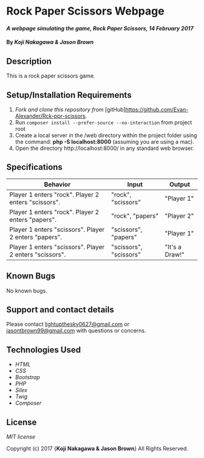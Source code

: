 # Rock Paper Scissors Webpage

#### _A webpage simulating the game, Rock Paper Scissors, 14 February 2017_

#### By _**Koji Nakagawa & Jason Brown**_

## Description

This is a rock paper scissors game.

## Setup/Installation Requirements

1. _Fork and clone this repository from_ [gitHub]https://github.com/Evan-Alexander/Rck-ppr-scissors.
2. Run `composer install --prefer-source --no-interaction` from project root
3. Create a local server in the /web directory within the project folder using the command: __php -S localhost:8000__ (assuming you are using a mac).
4. Open the directory http://localhost:8000/ in any standard web browser.

## Specifications

|Behavior|Input|Output|
|--------|-----|------|
| Player 1 enters "rock". Player 2 enters "scissors". | "rock", "scissors" | "Player 1" |
| Player 1 enters "rock". Player 2 enters "papers". | "rock", "papers" | "Player 2" |
| Player 1 enters "scissors". Player 2 enters "papers". | "scissors", "papers" | "Player 1" |
| Player 1 enters "scissors". Player 2 enters "scissors". | "scissors", "scissors" | "It's a Draw!" |


## Known Bugs

No known bugs.

## Support and contact details

Please contact lightupthesky0627@gmail.com or jasontbrown99@gmail.com with questions or concerns.

## Technologies Used

* _HTML_
* _CSS_
* _Bootstrap_
* _PHP_
* _Silex_
* _Twig_
* _Composer_

## License

*MIT license*

Copyright (c) 2017 {**Koji Nakagawa & Jason Brown**} All Rights Reserved.
